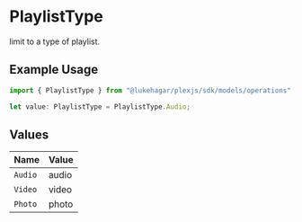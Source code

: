 # PlaylistType

limit to a type of playlist.

## Example Usage

```typescript
import { PlaylistType } from "@lukehagar/plexjs/sdk/models/operations";

let value: PlaylistType = PlaylistType.Audio;
```

## Values

| Name    | Value   |
| ------- | ------- |
| `Audio` | audio   |
| `Video` | video   |
| `Photo` | photo   |